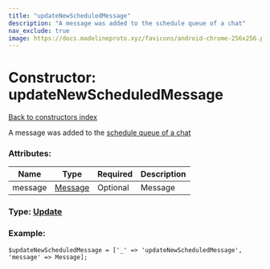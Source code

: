 ```yaml
---
title: "updateNewScheduledMessage"
description: "A message was added to the schedule queue of a chat"
nav_exclude: true
image: https://docs.madelineproto.xyz/favicons/android-chrome-256x256.png
---
```

# Constructor: updateNewScheduledMessage  
[Back to constructors index](/API_docs/constructors/index.html)



A message was added to the [schedule queue of a chat](https://core.telegram.org/api/scheduled-messages)

### Attributes:

| Name     |    Type       | Required | Description |
|----------|---------------|----------|-------------|
|message|[Message](/API_docs/types/Message.html) | Optional|Message|



### Type: [Update](/API_docs/types/Update.html)


### Example:

```
$updateNewScheduledMessage = ['_' => 'updateNewScheduledMessage', 'message' => Message];
```  
